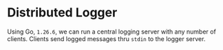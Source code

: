 # Distributed Logger

Using Go, `1.26.6`, we can run a central logging server with any number of clients. Clients send logged messages thru `stdin` to the logger server. 